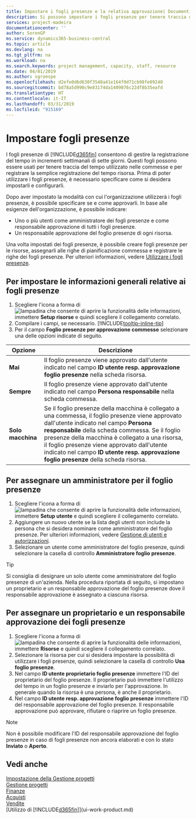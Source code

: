```yaml
---
title: Impostare i fogli presenze e la relativa approvazione| Documenti Microsoft
description: Si possono impostare i fogli presenze per tenere traccia del tempo utilizzato per le commesse e l'utilizzo delle risorse, per semplificare la gestione dei progetti, i processi relativi al personale e la gestione della capacità.
services: project-madeira
documentationcenter: ''
author: SorenGP
ms.service: dynamics365-business-central
ms.topic: article
ms.devlang: na
ms.tgt_pltfrm: na
ms.workload: na
ms.search.keywords: project management, capacity, staff, resource
ms.date: 04/01/2019
ms.author: sgroespe
ms.openlocfilehash: d2efe0d6d630f3548a41e164f0d71cb98fe09240
ms.sourcegitcommit: bd78a5d990c9e83174da1409076c22df8b35eafd
ms.translationtype: HT
ms.contentlocale: it-IT
ms.lasthandoff: 03/31/2019
ms.locfileid: "915169"
---
```

# <a name="set-up-time-sheets"></a>Impostare fogli presenze
I fogli presenze di [!INCLUDE[d365fin](includes/d365fin_md.md)] consentono di gestire la registrazione del tempo in incrementi settimanali di sette giorni. Questi fogli possono essere usati per tenere traccia del tempo utilizzato nelle commesse e per registrare la semplice registrazione del tempo risorsa. Prima di poter utilizzare i fogli presenze, è necessario specificare come si desidera impostarli e configurarli.

Dopo aver impostato la modalità con cui l'organizzazione utilizzerà i fogli presenze, è possibile specificare se e come approvarli. In base alle esigenze dell'organizzazione, è possibile indicare:

* Uno o più utenti come amministratore dei fogli presenze e come responsabile approvazione di tutti i fogli presenze.
* Un responsabile approvazione del foglio presenze di ogni risorsa.

Una volta impostati dei fogli presenze, è possibile creare fogli presenze per le risorse, assegnarli alle righe di pianificazione commessa e registrare le righe dei fogli presenze. Per ulteriori informazioni, vedere [Utilizzare i fogli presenze](projects-how-use-time-sheets.md).

## <a name="to-set-up-general-information-for-time-sheets"></a>Per impostare le informazioni generali relative ai fogli presenze
1. Scegliere l'icona a forma di ![lampadina che consente di aprire la funzionalità delle informazioni](media/ui-search/search_small.png "Informazioni sull'operazione che si desidera eseguire"), immettere **Setup risorse** e quindi scegliere il collegamento correlato.  
2. Compilare i campi, se necessario. [!INCLUDE[tooltip-inline-tip](includes/tooltip-inline-tip_md.md)]
3. Per il campo **Foglio presenze per approvazione commesse** selezionare una delle opzioni indicate di seguito.

| Opzione | Descrizione |
| --- | --- |
| **Mai** |Il foglio presenze viene approvato dall'utente indicato nel campo **ID utente resp. approvazione foglio presenze** nella scheda risorsa. |
| **Sempre** |Il foglio presenze viene approvato dall'utente indicato nel campo **Persona responsabile** nella scheda commessa. |
| **Solo macchina** |Se il foglio presenze della macchina è collegato a una commessa, il foglio presenze viene approvato dall'utente indicato nel campo **Persona responsabile** della scheda commessa. Se il foglio presenze della macchina è collegato a una risorsa, il foglio presenze viene approvato dall'utente indicato nel campo **ID utente resp. approvazione foglio presenze** della scheda risorsa. |

## <a name="to-assign-a-time-sheet-administrator"></a>Per assegnare un amministratore per il foglio presenze
1. Scegliere l'icona a forma di ![lampadina che consente di aprire la funzionalità delle informazioni](media/ui-search/search_small.png "Informazioni sull'operazione che si desidera eseguire"), immettere **Setup utente** e quindi scegliere il collegamento correlato.  
2. Aggiungere un nuovo utente se la lista degli utenti non include la persona che si desidera nominare come amministratore del foglio presenze. Per ulteriori informazioni, vedere [Gestione di utenti e autorizzazioni](ui-how-users-permissions.md).
3. Selezionare un utente come amministratore del foglio presenze, quindi selezionare la casella di controllo **Amministratore foglio presenze**.  

> [!TIP]  
>   Si consiglia di designare un solo utente come amministratore del foglio presenze di un'azienda. Nella procedura riportata di seguito, si impostano un proprietario e un responsabile approvazione del foglio presenze dove il responsabile approvazione è assegnato a ciascuna risorsa.  

## <a name="to-assign-a-time-sheets-owner-and-approver"></a>Per assegnare un proprietario e un responsabile approvazione dei fogli presenze
1. Scegliere l'icona a forma di ![lampadina che consente di aprire la funzionalità delle informazioni](media/ui-search/search_small.png "Informazioni sull'operazione che si desidera eseguire"), immettere **Risorse** e quindi scegliere il collegamento correlato.
2. Selezionare la risorsa per cui si desidera impostare la possibilità di utilizzare i fogli presenze, quindi selezionare la casella di controllo **Usa foglio presenze**.  
3. Nel campo **ID utente proprietario foglio presenze** immettere l'ID del proprietario del foglio presenze. Il proprietario può immettere l'utilizzo del tempo in un foglio presenze e inviarlo per l'approvazione. In generale quando la risorsa è una persona, è anche il proprietario.  
4. Nel campo **ID utente resp. approvazione foglio presenze** immettere l'ID del responsabile approvazione del foglio presenze. Il responsabile approvazione può approvare, rifiutare o riaprire un foglio presenze.  

> [!NOTE]  
>   Non è possibile modificare l'ID del responsabile approvazione del foglio presenze in caso di fogli presenze non ancora elaborati e con lo stato **Inviato** o **Aperto**.

## <a name="see-also"></a>Vedi anche
[Impostazione della Gestione progetti](projects-setup-projects.md)  
[Gestione progetti](projects-manage-projects.md)  
[Finanze](finance.md)  
[Acquisti](purchasing-manage-purchasing.md)         
[Vendite](sales-manage-sales.md)      
[Utilizzo di [!INCLUDE[d365fin](includes/d365fin_md.md)]](ui-work-product.md)  
